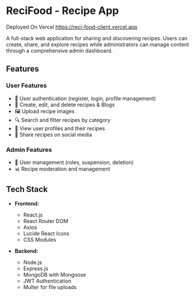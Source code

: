 # ReciFood - Recipe App

Deployed On Vercel 
https://reci-food-client.vercel.app

A full-stack web application for sharing and discovering recipes. Users can create, share, and explore recipes while administrators can manage content through a comprehensive admin dashboard.

## Features

### User Features
- 🔐 User authentication (register, login, profile management)
- 📝 Create, edit, and delete recipes & Blogs
- 🖼️ Upload recipe images
- 🔍 Search and filter recipes by category
- 👤 View user profiles and their recipes
- 💫 Share recipes on social media

### Admin Features
- 👥 User management (roles, suspension, deletion)
- 📊 Recipe moderation and management

## Tech Stack

- **Frontend:**
  - React.js
  - React Router DOM
  - Axios
  - Lucide React Icons
  - CSS Modules

- **Backend:**
  - Node.js
  - Express.js
  - MongoDB with Mongoose
  - JWT Authentication
  - Multer for file uploads

